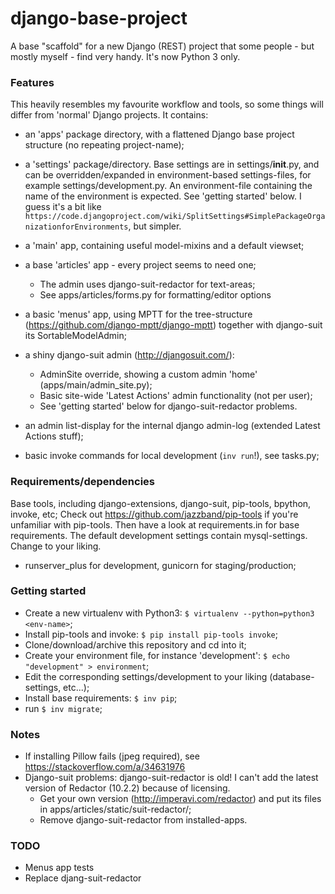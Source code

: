 # django-base-project

A base "scaffold" for a new Django (REST) project that some people - but mostly myself - find very handy. 
It's now Python 3 only.

### Features
This heavily resembles my favourite workflow and tools, so some things will differ from 'normal' Django projects.
It contains:
- an 'apps' package directory, with a flattened Django base project structure (no repeating project-name);
- a 'settings' package/directory. Base settings are in settings/__init__.py, and can be overridden/expanded in environment-based settings-files, for example settings/development.py. An environment-file containing the name of the environment is expected. See 'getting started' below. I guess it's a bit like `https://code.djangoproject.com/wiki/SplitSettings#SimplePackageOrganizationforEnvironments`, but simpler.
- a 'main' app, containing useful model-mixins and a default viewset;
- a base 'articles' app - every project seems to need one;
    - The admin uses django-suit-redactor for text-areas; 
    - See apps/articles/forms.py for formatting/editor options 
- a basic 'menus' app, using MPTT for the tree-structure (https://github.com/django-mptt/django-mptt) together with django-suit its SortableModelAdmin;
- a shiny django-suit admin (http://djangosuit.com/):
    - AdminSite override, showing a custom admin 'home' (apps/main/admin_site.py);
    - Basic site-wide 'Latest Actions' admin functionality (not per user);
    - See 'getting started' below for django-suit-redactor problems.
- an admin list-display for the internal django admin-log (extended Latest Actions stuff);

- basic invoke commands for local development (`inv run`!), see tasks.py;


### Requirements/dependencies
Base tools, including django-extensions, django-suit, pip-tools, bpython, invoke, etc;
Check out https://github.com/jazzband/pip-tools if you're unfamiliar with pip-tools. Then have a look at requirements.in for base requirements. 
The default development settings contain mysql-settings. Change to your liking.

- runserver_plus for development, gunicorn for staging/production;


### Getting started
- Create a new virtualenv with Python3: `$ virtualenv --python=python3 <env-name>`;
- Install pip-tools and invoke: `$ pip install pip-tools invoke`;
- Clone/download/archive this repository and cd into it;
- Create your environment file, for instance 'development': `$ echo "development" > environment`;
- Edit the corresponding settings/development to your liking (database-settings, etc...);
- Install base requirements: `$ inv pip`;
- run `$ inv migrate`;


### Notes
- If installing Pillow fails (jpeg required), see https://stackoverflow.com/a/34631976
- Django-suit problems: django-suit-redactor is old! I can't add the latest version of Redactor (10.2.2) because of licensing.
    - Get your own version (http://imperavi.com/redactor) and put its files in apps/articles/static/suit-redactor/;
    - Remove django-suit-redactor from installed-apps.
   
      
### TODO
- Menus app tests
- Replace djang-suit-redactor
